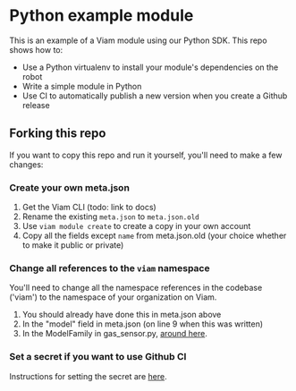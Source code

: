 # Python example module

This is an example of a Viam module using our Python SDK. This repo shows how to:

- Use a Python virtualenv to install your module's dependencies on the robot
- Write a simple module in Python
- Use CI to automatically publish a new version when you create a Github release

## Forking this repo

If you want to copy this repo and run it yourself, you'll need to make a few changes:

### Create your own meta.json

1. Get the Viam CLI (todo: link to docs)
1. Rename the existing `meta.json` to `meta.json.old`
1. Use `viam module create` to create a copy in your own account
1. Copy all the fields except `name` from meta.json.old (your choice whether to make it public or private)

### Change all references to the `viam` namespace

You'll need to change all the namespace references in the codebase ('viam') to the namespace of your organization on Viam.

1. You should already have done this in meta.json above
1. In the "model" field in meta.json (on line 9 when this was written)
1. In the ModelFamily in gas_sensor.py, [around here](src/gas_sensor.py#L13).

### Set a secret if you want to use Github CI

Instructions for setting the secret are [here](https://github.com/viamrobotics/upload-module#setting-cli-config-secret).

